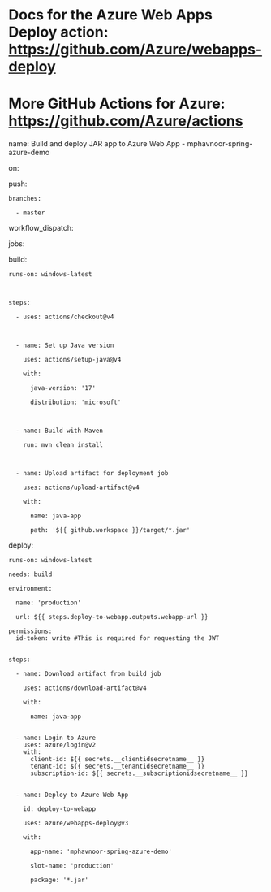 # Docs for the Azure Web Apps Deploy action: https://github.com/Azure/webapps-deploy

# More GitHub Actions for Azure: https://github.com/Azure/actions



name: Build and deploy JAR app to Azure Web App - mphavnoor-spring-azure-demo



on:

  push:

    branches:

      - master

  workflow_dispatch:



jobs:

  build:

    runs-on: windows-latest



    steps:

      - uses: actions/checkout@v4



      - name: Set up Java version

        uses: actions/setup-java@v4

        with:

          java-version: '17'

          distribution: 'microsoft'



      - name: Build with Maven

        run: mvn clean install



      - name: Upload artifact for deployment job

        uses: actions/upload-artifact@v4

        with:

          name: java-app

          path: '${{ github.workspace }}/target/*.jar'



  deploy:

    runs-on: windows-latest

    needs: build

    environment:

      name: 'production'

      url: ${{ steps.deploy-to-webapp.outputs.webapp-url }}

    permissions:
      id-token: write #This is required for requesting the JWT


    steps:

      - name: Download artifact from build job

        uses: actions/download-artifact@v4

        with:

          name: java-app

      
      - name: Login to Azure
        uses: azure/login@v2
        with:
          client-id: ${{ secrets.__clientidsecretname__ }}
          tenant-id: ${{ secrets.__tenantidsecretname__ }}
          subscription-id: ${{ secrets.__subscriptionidsecretname__ }}


      - name: Deploy to Azure Web App

        id: deploy-to-webapp

        uses: azure/webapps-deploy@v3

        with:

          app-name: 'mphavnoor-spring-azure-demo'

          slot-name: 'production'

          package: '*.jar'

          
